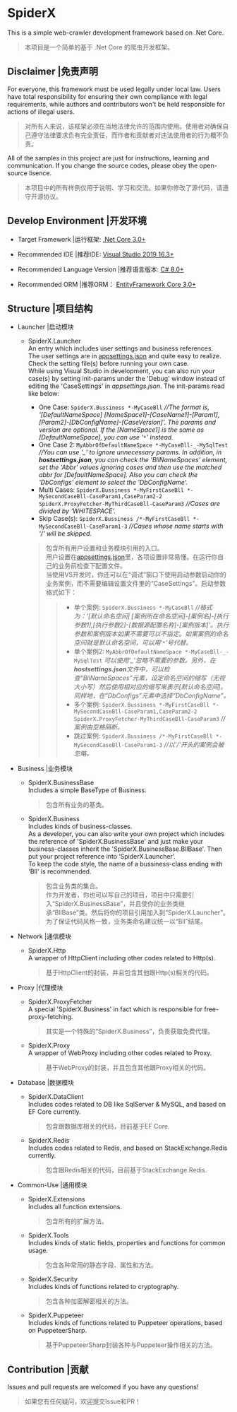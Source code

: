 # SpiderX

This is a simple web-crawler development framework based on .Net Core.  
>本项目是一个简单的基于 .Net Core 的爬虫开发框架。

## Disclaimer |免责声明

For everyone, this framework must be used legally under local law. Users have total responsibility for ensuring their own compliance with legal requirements, while authors and contributors won't be held responsible for actions of illegal users.
>对所有人来说，该框架必须在当地法律允许的范围内使用。使用者对确保自己遵守法律要求负有完全责任，而作者和贡献者对违法使用者的行为概不负责。

All of the samples in this project are just for instructions, learning and communication. If you change the source codes, please obey the open-source lisence.
>本项目中的所有样例仅用于说明、学习和交流。如果你修改了源代码，请遵守开源协议。

## Develop Environment |开发环境

- Target Framework |运行框架: [.Net Core 3.0+](https://dotnet.microsoft.com/learn/dotnet/hello-world-tutorial)

- Recommended IDE |推荐IDE: [Visual Studio 2019 16.3+](https://visualstudio.microsoft.com/zh-hans/downloads/)

- Recommended Language Version |推荐语言版本: [C# 8.0+](https://docs.microsoft.com/zh-cn/dotnet/csharp/whats-new/)

- Recommended ORM |推荐ORM： [EntityFramework Core 3.0+](https://docs.microsoft.com/zh-cn/ef/index#pivot=efcore)

## Structure |项目结构

- Launcher |启动模块

  - SpiderX.Launcher  
    An entry which includes user settings and business references.  
    The user settings are in [appsettings.json](https://github.com/LeaFrock/SpiderX/blob/master/SpiderX.Launcher/AppSettings/appsettings.json) and quite easy to realize. Check the setting file(s) before running your own case.  
    While using Visual Studio in development, you can also run your case(s) by setting init-params under the 'Debug' window instead of editing the 'CaseSettings' in *appsettings.json*. The init-params read like below:

    - One Case: `SpiderX.Bussiness *-MyCaseBll` *//The format is, '[DefaultNameSpace] [NameSpace1]-[CaseName1]-[Param1],[Param2]-[DbConfigName]-[CaseVersion]'. The params and version are optional. If the [NameSpace1] is the same as [DefaultNameSpace], you can use '`*`' instead.*
    - One Case 2: `MyAbbrOfDefaultNameSpace *-MyCaseBll-_-MySqlTest` *//You can use '_' to ignore unnecessary params. In addition, in **hostsettings.json**, you can check the 'BllNameSpaces' element, set the 'Abbr' values ignoring cases and then use the matched abbr for [DefaultNameSpace]. Also you can check the 'DbConfigs' element to select the 'DbConfigName'.*
    - Multi Cases: `SpiderX.Bussiness *-MyFirstCaseBll *-MySecondCaseBll-CaseParam1,CaseParam2-2 SpiderX.ProxyFetcher-MyThirdCaseBll-CaseParam3` *//Cases are divided by 'WHITESPACE'.*
    - Skip Case(s): `SpiderX.Bussiness /*-MyFirstCaseBll *-MySecondCaseBll-CaseParam1-3` *//Cases whose name starts with '/' will be skipped.*

    >包含所有用户设置和业务模块引用的入口。  
    >用户设置在[appsettings.json](https://github.com/LeaFrock/SpiderX/blob/master/SpiderX.Launcher/AppSettings/appsettings.json)里，各项设置非常易懂。在运行你自己的业务前检查下配置文件。  
    >当使用VS开发时，你还可以在“调试”窗口下使用启动参数启动你的业务案例，而不需要编辑设置文件里的“CaseSettings”。启动参数格式如下：
    >>- 单个案例: `SpiderX.Bussiness *-MyCaseBll` *//格式为：‘[默认命名空间] [案例所在命名空间]-[案例名]-[执行参数1],[执行参数2]-[数据源配置名称]-[案例版本]’。执行参数和案例版本如果不需要可以不指定。如果案例的命名空间就是默认命名空间，可以用‘`*`’号代替。*
    >>- 单个案例2: `MyAbbrOfDefaultNameSpace *-MyCaseBll-_-MySqlTest` *可以使用'_'忽略不需要的参数。另外，在**hostsettings.json**文件中，可以检查“BllNameSpaces”元素，设定命名空间的缩写（无视大小写）然后使用相对应的缩写来表示[默认命名空间]。同样地，在“DbConfigs”元素中选择“DbConfigName”。*
    >>- 多个案例: `SpiderX.Bussiness *-MyFirstCaseBll *-MySecondCaseBll-CaseParam1,CaseParam2-2 SpiderX.ProxyFetcher-MyThirdCaseBll-CaseParam3` *//案例由空格隔断。*
    >>- 跳过案例: `SpiderX.Bussiness /*-MyFirstCaseBll *-MySecondCaseBll-CaseParam1-3` *//以'/'开头的案例会被忽略。*

- Business |业务模块

  - SpiderX.BusinessBase  
    Includes a simple BaseType of Business.
    >包含所有业务的基类。

  - SpiderX.Business  
    Includes kinds of business-classes.  
    As a developer, you can also write your own project which includes the reference of 'SpiderX.BusinessBase' and just make your business-classes inherit the 'SpiderX.BusinessBase.BllBase'. Then put your project reference into ‘SpiderX.Launcher’.  
    To keep the code style, the name of a bussiness-class ending with 'Bll' is recommended.
    >包含业务类的集合。  
    >作为开发者，你也可以写自己的项目，项目中只需要引入“SpiderX.BusinessBase”，并且使你的业务类继承“BllBase”类。然后将你的项目引用加入到“SpiderX.Launcher”。  
    >为了保证代码风格一致，业务类命名建议统一以“Bll”结尾。

- Network |通信模块

  - SpiderX.Http  
    A wrapper of HttpClient including other codes related to Http(s).
    >基于HttpClient的封装，并且包含其他跟Http(s)相关的代码。

- Proxy |代理模块

  - SpiderX.ProxyFetcher  
    A special 'SpiderX.Business' in fact which is responsible for free-proxy-fetching.
    >其实是一个特殊的“SpiderX.Business”，负责获取免费代理。

  - SpiderX.Proxy  
    A wrapper of WebProxy including other codes related to Proxy.
    >基于WebProxy的封装，并且包含其他跟Proxy相关的代码。

- Database |数据模块

  - SpiderX.DataClient  
    Includes codes related to DB like SqlServer & MySQL, and based on EF Core currently.
    >包含跟数据库相关的代码，目前基于EF Core.

  - SpiderX.Redis  
    Includes codes related to Redis, and based on StackExchange.Redis currently.
    >包含跟Redis相关的代码，目前基于StackExchange.Redis.

- Common-Use |通用模块

  - SpiderX.Extensions  
    Includes all function extensions.
    >包含所有的扩展方法。

  - SpiderX.Tools  
    Includes kinds of static fields, properties and functions for common usage.
    >包含各种常用的静态字段、属性和方法。

  - SpiderX.Security  
    Includes kinds of functions related to cryptography.
    >包含各种加密解密相关的方法。

  - SpiderX.Puppeteer  
    Includes kinds of functions related to Puppeteer operations, based on PuppeteerSharp.
    >基于PuppeteerSharp封装各种与Puppeteer操作相关的方法。

## Contribution |贡献

Issues and pull requests are welcomed if you have any questions!
>如果您有任何疑问，欢迎提交Issue和PR！

